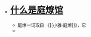 - # [什么是庭燎馆](https://tingliao.vercel.app/#/page/%E5%85%B3%E4%BA%8E%E5%BA%AD%E7%87%8E%E9%A6%86)
	- 庭燎一词取自 《[[小雅·庭燎]]》，它
	-